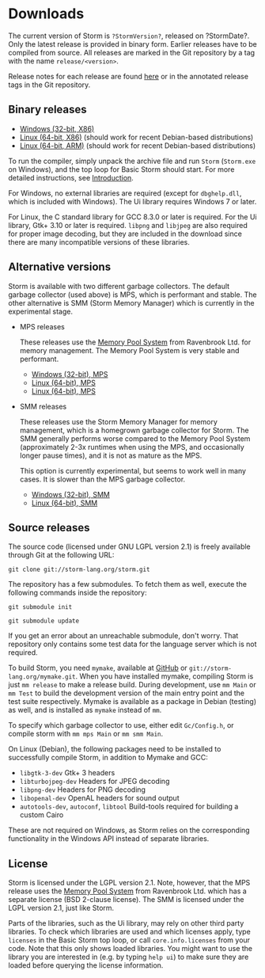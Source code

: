 Downloads
===========

The current version of Storm is `?StormVersion?`, released on ?StormDate?. Only the latest release is
provided in binary form. Earlier releases have to be compiled from source. All releases are marked
in the Git repository by a tag with the name `release/<version>`.

Release notes for each release are found [here](md://Introduction/Downloads/Release_Notes) or in the
annotated release tags in the Git repository.


Binary releases
-----------------

- [Windows (32-bit, X86)](storm_mps_win32.zip)
- [Linux (64-bit, X86)](storm_mps_amd64.tar.gz) (should work for recent Debian-based distributions)
- [Linux (64-bit, ARM)](storm_mps_arm64.tar.gz) (should work for recent Debian-based distributions)


To run the compiler, simply unpack the archive file and run `Storm` (`Storm.exe` on Windows), and
the top loop for Basic Storm should start. For more detailed instructions, see
[Introduction](md://Introduction/).

For Windows, no external libraries are required (except for `dbghelp.dll`, which is included with
Windows). The Ui library requires Windows 7 or later.

For Linux, the C standard library for GCC 8.3.0 or later is required. For the Ui library, Gtk+ 3.10
or later is required. `libpng` and `libjpeg` are also required for proper image decoding, but they
are included in the download since there are many incompatible versions of these libraries.


Alternative versions
--------------------

Storm is available with two different garbage collectors. The default garbage collector (used above)
is MPS, which is performant and stable. The other alternative is SMM (Storm Memory Manager) which is
currently in the experimental stage.

- MPS releases

  These releases use the [Memory Pool System](http://www.ravenbrook.com/project/mps/) from
  Ravenbrook Ltd. for memory management. The Memory Pool System is very stable and performant.

  - [Windows (32-bit), MPS](storm_mps_win32.zip)
  - [Linux (64-bit), MPS](storm_mps_amd64.tar.gz)
  - [Linux (64-bit), MPS](storm_mps_arm64.tar.gz)

- SMM releases

  These releases use the Storm Memory Manager for memory management, which is a homegrown garbage
  collector for Storm. The SMM generally performs worse compared to the Memory Pool System
  (approximately 2-3x runtimes when using the MPS, and occasionally longer pause times), and it is
  not as mature as the MPS.

  This option is currently experimental, but seems to work well in many cases. It is slower than the
  MPS garbage collector.

  - [Windows (32-bit), SMM](storm_smm_win32.zip)
  - [Linux (64-bit), SMM](storm_smm_amd64.tar.gz)



Source releases
----------------

The source code (licensed under GNU LGPL version 2.1) is freely available through Git at the following URL:

`git clone git://storm-lang.org/storm.git`

The repository has a few submodules. To fetch them as well, execute the following commands inside the repository:

`git submodule init`

`git submodule update`


If you get an error about an unreachable submodule, don't worry. That repository only contains some
test data for the language server which is not required.

To build Storm, you need `mymake`, available at [GitHub](http://github.com/fstromback/mymake) or
`git://storm-lang.org/mymake.git`. When you have installed mymake, compiling Storm is just `mm release`
to make a release build. During development, use `mm Main` or `mm Test` to build the
development version of the main entry point and the test suite respectively. Mymake is available as
a package in Debian (testing) as well, and is installed as `mymake` instead of `mm`.

To specify which garbage collector to use, either edit `Gc/Config.h`, or compile storm with `mm mps Main` or `mm smm Main`.

On Linux (Debian), the following packages need to be installed to successfully compile Storm, in addition
to Mymake and GCC:

- `libgtk-3-dev` Gtk+ 3 headers
- `libturbojpeg-dev` Headers for JPEG decoding
- `libpng-dev` Headers for PNG decoding
- `libopenal-dev` OpenAL headers for sound output
- `autotools-dev`, `autoconf`, `libtool`  Build-tools required for building a custom Cairo

These are not required on Windows, as Storm relies on the corresponding functionality in the Windows
API instead of separate libraries.


License
--------

Storm is licensed under the LGPL version 2.1. Note, however, that the MPS release uses the
[Memory Pool System](http://www.ravenbrook.com/project/mps/) from Ravenbrook Ltd. which has a
separate license (BSD 2-clause license). The SMM is licensed under the LGPL version 2.1, just like Storm.

Parts of the libraries, such as the Ui library, may rely on other third party libraries. To check
which libraries are used and which licenses apply, type `licenses` in the Basic Storm top loop, or
call `core.info.licenses` from your code. Note that this only shows loaded libraries. You might want
to use the library you are interested in (e.g. by typing `help ui`) to make sure they are loaded
before querying the license information.
